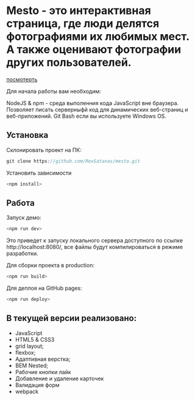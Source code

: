 # Mesto - это интерактивная страница, где люди делятся фотографиями их любимых мест. А также оценивают фотографии других пользователей.

[посмотерть](https://rexsatanas.github.io/mesto/)

Для начала работы вам необходим:

NodeJS & npm - среда выполенния кода JavaScript вне браузера. Позволяет писать серверныфй код для динамических веб-страниц и веб-приложений.
Git Bash если вы используете Windows OS.
## Установка

Склонировать проект на ПК:
```js
git clone https://github.com/RexSatanas/mesto.git
```
Установить зависимости
```js
<npm install>
```
## Работа

Запуск демо:
```js
<npm run dev>
```
Это приведет к запуску локального сервера доступного по ссылке http://localhost:8080/, все файлы будут компилироваться в режиме разработки.

Для сборки проекта в production:
```js
<npm run build>
```
Для деплоя на GitHub pages:
```js
<npm run deploy>
```

## В текущей версии реализовано:

* JavaScript
* HTML5 & CSS3
* grid layout;
* flexbox;
* Адаптивная верстка;
* BEM Nested;
* Рабочие кнопки лайк 
* Добавление и удаление карточек
* Валидация форм 
* webpack
